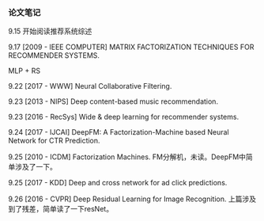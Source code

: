 ### 论文笔记

9.15 开始阅读推荐系统综述

9.17 [2009 - IEEE COMPUTER] MATRIX  FACTORIZATION  TECHNIQUES FOR  RECOMMENDER  SYSTEMS.

MLP + RS

9.22 [2017 - WWW] Neural Collaborative Filtering.

9.23 [2013 - NIPS] Deep content-based music recommendation.

9.23 [2016 - RecSys] Wide \& deep learning for recommender systems.

9.24 [2017 - IJCAI] DeepFM: A Factorization-Machine based Neural Network for CTR Prediction.

9.25 [2010 - ICDM] Factorization Machines. FM分解机，未读。DeepFM中简单涉及了一下。

9.25 [2017 - KDD] Deep and cross network for ad click predictions. 

9.26 [2016 - CVPR] Deep Residual Learning for Image Recognition. 上篇涉及到了残差，简单读了一下resNet。

